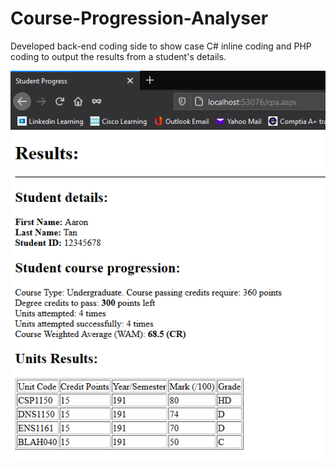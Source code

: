 # Course-Progression-Analyser

Developed back-end coding side to show case C# inline coding and PHP coding to output the results from a student's details.

![Alt text](results.png?raw=true "Optional Title")

